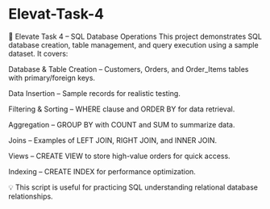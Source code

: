 # Elevat-Task-4
📌 Elevate Task 4 – SQL Database Operations
This project demonstrates SQL database creation, table management, and query execution using a sample dataset. It covers:

Database & Table Creation – Customers, Orders, and Order_Items tables with primary/foreign keys.

Data Insertion – Sample records for realistic testing.

Filtering & Sorting – WHERE clause and ORDER BY for data retrieval.

Aggregation – GROUP BY with COUNT and SUM to summarize data.

Joins – Examples of LEFT JOIN, RIGHT JOIN, and INNER JOIN.

Views – CREATE VIEW to store high-value orders for quick access.

Indexing – CREATE INDEX for performance optimization.

💡 This script is useful for practicing SQL understanding relational database relationships.

